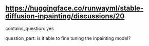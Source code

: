 ## https://huggingface.co/runwayml/stable-diffusion-inpainting/discussions/20

contains_question: yes

question_part: is it able to fine tuning the inpainting model?